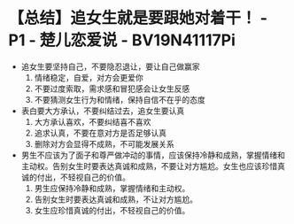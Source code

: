 # 【总结】追女生就是要跟她对着干！ - P1 - 楚儿恋爱说 - BV19N41117Pi

-   追女生要坚持自己，不要隐忍退让，要让自己做赢家
    1.  情绪稳定，自爱，对方会更爱你
    2.  不要过度索取，需求感和冒犯感会让女生反感
    3.  不要猜测女生行为和情绪，保持自信不在乎的态度
-   表白要大方承认，不要纠结过去，追女生要认真
    1.  大方承认喜欢，不要纠结喜不喜欢
    2.  追求认真，不要在意对方是否足够认真
    3.  删除对方会显得不成熟，不可能发展关系
-   男生不应该为了面子和尊严做冲动的事情，应该保持冷静和成熟，掌握情绪和主动权。告别女生时要表达真诚和成熟，不要让对方尴尬。女生也应该珍惜真诚的付出，不轻视自己的价值。
    1.  男生应保持冷静和成熟，掌握情绪和主动权。
    2.  告别女生时要表达真诚和成熟，不让对方尴尬。
    3.  女生应珍惜真诚的付出，不轻视自己的价值。